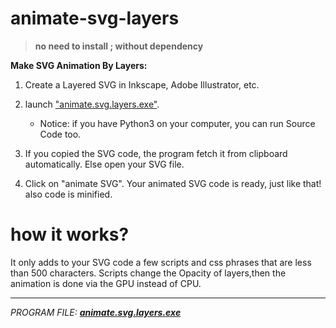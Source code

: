<meta name='keywords' content='svg, SVG, animation, animated, svg layers, layer, animation inkscape, svg animation, animated svg, animation Illustrator, animated layers, animation layer'>

# animate-svg-layers
> **no need to install ; without dependency**

**Make SVG Animation By Layers:**

1. Create a Layered SVG in Inkscape, Adobe Illustrator, etc.

2. launch ["animate.svg.layers.exe"](https://github.com/aad1416/animate-svg-with-layers/releases). 
      * Notice: if you have Python3 on your computer, you can run Source Code too.

3. If you copied the SVG code, the program fetch it from clipboard automatically. Else open your SVG file.

4. Click on "animate SVG". Your animated SVG code is ready, just like that! also code is minified.

# how it works?

It only adds to your SVG code a few scripts and css phrases that are less than 500 characters.
Scripts change the Opacity of layers,then the animation is done via the GPU instead of CPU.

---
*PROGRAM FILE:* [***animate.svg.layers.exe***](https://github.com/aad1416/animate-svg-with-layers/releases)
